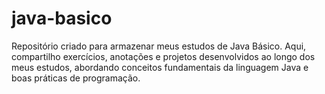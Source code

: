 # java-basico
Repositório criado para armazenar meus estudos de Java Básico. Aqui, compartilho exercícios, anotações e projetos desenvolvidos ao longo dos meus estudos, abordando conceitos fundamentais da linguagem Java e boas práticas de programação.

